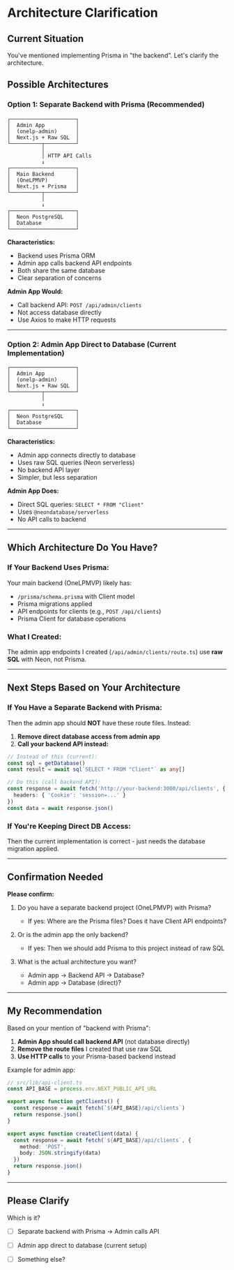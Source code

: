 # Architecture Clarification

## Current Situation

You've mentioned implementing Prisma in "the backend". Let's clarify the architecture.

## Possible Architectures

### Option 1: Separate Backend with Prisma (Recommended)
```
┌─────────────────────┐
│  Admin App          │
│  (onelp-admin)      │
│  Next.js + Raw SQL  │
└──────────┬──────────┘
           │
           │ HTTP API Calls
           ↓
┌─────────────────────┐
│  Main Backend       │
│  (OneLPMVP)         │
│  Next.js + Prisma   │
└──────────┬──────────┘
           │
           ↓
┌─────────────────────┐
│  Neon PostgreSQL    │
│  Database           │
└─────────────────────┘
```

**Characteristics:**
- Backend uses Prisma ORM
- Admin app calls backend API endpoints
- Both share the same database
- Clear separation of concerns

**Admin App Would:**
- Call backend API: `POST /api/admin/clients`
- Not access database directly
- Use Axios to make HTTP requests

---

### Option 2: Admin App Direct to Database (Current Implementation)
```
┌─────────────────────┐
│  Admin App          │
│  (onelp-admin)      │
│  Next.js + Raw SQL  │
└──────────┬──────────┘
           │
           ↓
┌─────────────────────┐
│  Neon PostgreSQL    │
│  Database           │
└─────────────────────┘
```

**Characteristics:**
- Admin app connects directly to database
- Uses raw SQL queries (Neon serverless)
- No backend API layer
- Simpler, but less separation

**Admin App Does:**
- Direct SQL queries: `SELECT * FROM "Client"`
- Uses `@neondatabase/serverless`
- No API calls to backend

---

## Which Architecture Do You Have?

### If Your Backend Uses Prisma:

Your main backend (OneLPMVP) likely has:
- `/prisma/schema.prisma` with Client model
- Prisma migrations applied
- API endpoints for clients (e.g., `POST /api/clients`)
- Prisma Client for database operations

### What I Created:

The admin app endpoints I created (`/api/admin/clients/route.ts`) use **raw SQL** with Neon, not Prisma.

---

## Next Steps Based on Your Architecture

### If You Have a Separate Backend with Prisma:

Then the admin app should **NOT** have these route files. Instead:

1. **Remove direct database access from admin app**
2. **Call your backend API instead:**

```typescript
// Instead of this (current):
const sql = getDatabase()
const result = await sql`SELECT * FROM "Client"` as any[]

// Do this (call backend API):
const response = await fetch('http://your-backend:3000/api/clients', {
  headers: { 'Cookie': 'session=...' }
})
const data = await response.json()
```

### If You're Keeping Direct DB Access:

Then the current implementation is correct - just needs the database migration applied.

---

## Confirmation Needed

**Please confirm:**

1. Do you have a separate backend project (OneLPMVP) with Prisma?
   - If yes: Where are the Prisma files? Does it have Client API endpoints?
   
2. Or is the admin app the only backend?
   - If yes: Then we should add Prisma to this project instead of raw SQL

3. What is the actual architecture you want?
   - Admin app → Backend API → Database?
   - Admin app → Database (direct)?

---

## My Recommendation

Based on your mention of "backend with Prisma":

1. **Admin App should call backend API** (not database directly)
2. **Remove the route files** I created that use raw SQL
3. **Use HTTP calls** to your Prisma-based backend instead

Example for admin app:
```typescript
// src/lib/api-client.ts
const API_BASE = process.env.NEXT_PUBLIC_API_URL

export async function getClients() {
  const response = await fetch(`${API_BASE}/api/clients`)
  return response.json()
}

export async function createClient(data) {
  const response = await fetch(`${API_BASE}/api/clients`, {
    method: 'POST',
    body: JSON.stringify(data)
  })
  return response.json()
}
```

---

## Please Clarify

Which is it?
- [ ] Separate backend with Prisma → Admin calls API
- [ ] Admin app direct to database (current setup)
- [ ] Something else?


